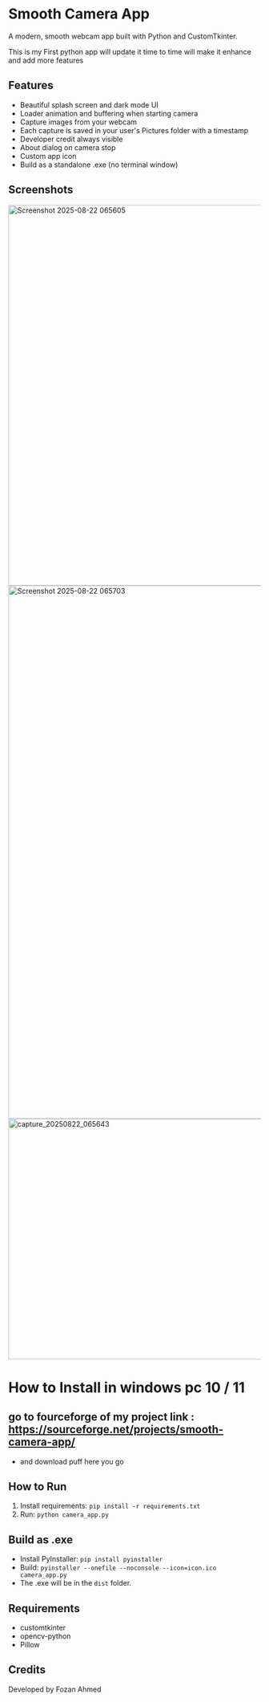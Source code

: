 # Smooth Camera App

A modern, smooth webcam app built with Python and CustomTkinter.

This is my First python app will update it time to time will make it enhance and add more features

## Features
- Beautiful splash screen and dark mode UI
- Loader animation and buffering when starting camera
- Capture images from your webcam
- Each capture is saved in your user's Pictures folder with a timestamp
- Developer credit always visible
- About dialog on camera stop
- Custom app icon
- Build as a standalone .exe (no terminal window)

## Screenshots
<img width="804" height="759" alt="Screenshot 2025-08-22 065605" src="https://github.com/user-attachments/assets/f78a9448-bec1-4ff3-bf77-1c8ab00b969e" />
<img width="1222" height="1063" alt="Screenshot 2025-08-22 065703" src="https://github.com/user-attachments/assets/ff0fb503-7f21-4e3d-86a4-cd18e62da437" />
<img width="640" height="480" alt="capture_20250822_065643" src="https://github.com/user-attachments/assets/0413483b-c316-425b-b74c-ad3a093c9962" />



<!-- Add screenshots of the splash screen, main window, and captured images here -->
# How to Install in windows pc 10 / 11 
## go to fourceforge of my project link : https://sourceforge.net/projects/smooth-camera-app/
- and download puff here you go
  
## How to Run
1. Install requirements: `pip install -r requirements.txt`
2. Run: `python camera_app.py`

## Build as .exe
- Install PyInstaller: `pip install pyinstaller`
- Build: `pyinstaller --onefile --noconsole --icon=icon.ico camera_app.py`
- The .exe will be in the `dist` folder.

## Requirements 
- customtkinter
- opencv-python
- Pillow


## Credits
Developed by Fozan Ahmed



